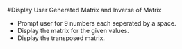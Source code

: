 #Display User Generated Matrix and Inverse of Matrix
* Prompt user for 9 numbers each seperated by a space.
* Display the matrix for the given values.
* Display the transposed matrix. 
